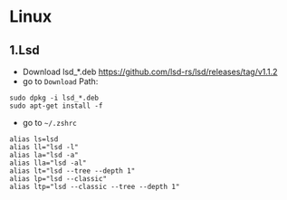 # Linux
## 1.Lsd
- Download lsd_*.deb 
https://github.com/lsd-rs/lsd/releases/tag/v1.1.2
- go to `Download` Path:
```
sudo dpkg -i lsd_*.deb
sudo apt-get install -f
```
- go to `~/.zshrc`
```
alias ls=lsd
alias ll="lsd -l"
alias la="lsd -a"
alias lla="lsd -al"
alias lt="lsd --tree --depth 1"
alias lp="lsd --classic"
alias ltp="lsd --classic --tree --depth 1"
```
